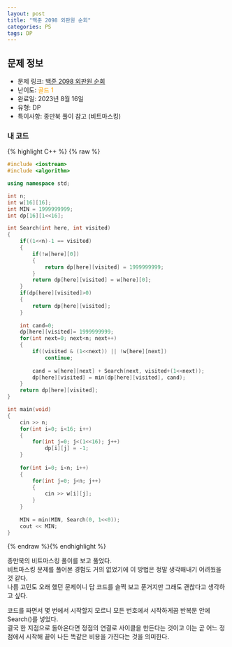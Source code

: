 ```yaml
---
layout: post
title: "백준 2098 외판원 순회"
categories: PS
tags: DP
---
```


## 문제 정보
- 문제 링크: [백준 2098 외판원 순회](https://www.acmicpc.net/problem/2098)
- 난이도: <span style="color:#FFA500">골드 1</span>
- 완료일: 2023년 8월 16일
- 유형: DP
- 특이사항: 종만북 풀이 참고 (비트마스킹)

### 내 코드

{% highlight C++ %} {% raw %}
```C++
#include <iostream>
#include <algorithm>

using namespace std;

int n;
int w[16][16];
int MIN = 1999999999;
int dp[16][1<<16];

int Search(int here, int visited)
{
	if((1<<n)-1 == visited)
	{
		if(!w[here][0])
		{
			return dp[here][visited] = 1999999999;
		}
		return dp[here][visited] = w[here][0];
	}
	if(dp[here][visited]>0)
	{
		return dp[here][visited];
	}
	
	int cand=0;	
	dp[here][visited]= 1999999999;
	for(int next=0; next<n; next++)
	{
		if((visited & (1<<next)) || !w[here][next])
			continue;
	
		cand = w[here][next] + Search(next, visited+(1<<next));
		dp[here][visited] = min(dp[here][visited], cand);
	}
	return dp[here][visited];
}

int main(void)
{
	cin >> n;
	for(int i=0; i<16; i++)
	{
		for(int j=0; j<(1<<16); j++)
			dp[i][j] = -1;
	}
	
	for(int i=0; i<n; i++)
	{
		for(int j=0; j<n; j++) 
		{
			cin >> w[i][j];
		}
	}
		
	MIN = min(MIN, Search(0, 1<<0));	
	cout << MIN;
}
```
{% endraw %}{% endhighlight %}

종만북의 비트마스킹 풀이를 보고 풀었다.  
비트마스킹 문제를 풀어본 경험도 거의 없었기에 이 방법은 정말 생각해내기 어려웠을 것 같다.  
나름 고민도 오래 했던 문제이니 답 코드를 슬쩍 보고 푼거지만 그래도 괜찮다고 생각하고 싶다.  

코드를 짜면서 몇 번에서 시작할지 모르니 모든 번호에서 시작하게끔 반복문 안에 Search()를 넣었다.  
결국 한 지점으로 돌아온다면 정점의 연결로 사이클을 만든다는 것이고 이는 곧 어느 정점에서 시작해 끝이 나든 똑같은 비용을 가진다는 것을 의미한다.  
  


